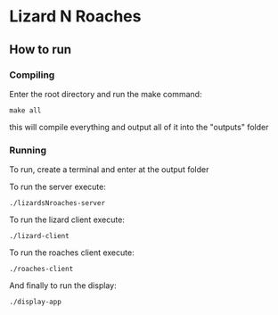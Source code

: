 # Lizard N Roaches

## How to run

### Compiling

Enter the root directory and run the make command:

```
make all
```

this will compile everything and output all of it into the "outputs" folder

### Running

To run, create a terminal and enter at the output folder

To run the server execute:

```
./lizardsNroaches-server
```

To run the lizard client execute:

```
./lizard-client
```

To run the roaches client execute:

```
./roaches-client
```

And finally to run the display:

```
./display-app
```

